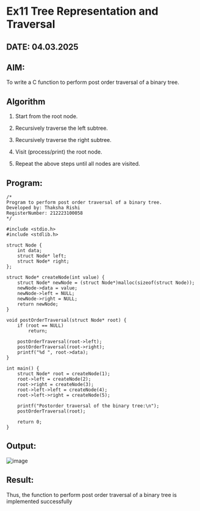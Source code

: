# Ex11 Tree Representation and Traversal
## DATE: 04.03.2025
## AIM:
To write a C function to perform post order traversal of a binary tree.

## Algorithm

1. Start from the root node.

2. Recursively traverse the left subtree.

3. Recursively traverse the right subtree.

4. Visit (process/print) the root node.

5. Repeat the above steps until all nodes are visited.  

## Program:
```
/*
Program to perform post order traversal of a binary tree.
Developed by: Thaksha Rishi
RegisterNumber: 212223100058
*/

#include <stdio.h>
#include <stdlib.h>

struct Node {
    int data;
    struct Node* left;
    struct Node* right;
};

struct Node* createNode(int value) {
    struct Node* newNode = (struct Node*)malloc(sizeof(struct Node));
    newNode->data = value;
    newNode->left = NULL;
    newNode->right = NULL;
    return newNode;
}

void postOrderTraversal(struct Node* root) {
    if (root == NULL)
        return;
    
    postOrderTraversal(root->left);    
    postOrderTraversal(root->right);   
    printf("%d ", root->data);         
}

int main() {
    struct Node* root = createNode(1);
    root->left = createNode(2);
    root->right = createNode(3);
    root->left->left = createNode(4);
    root->left->right = createNode(5);

    printf("Postorder traversal of the binary tree:\n");
    postOrderTraversal(root);

    return 0;
}

```

## Output:

![image](https://github.com/user-attachments/assets/7bf72162-745c-492d-8f5f-fec07919adde)


## Result:
Thus, the function to perform post order traversal of a binary tree is implemented successfully
